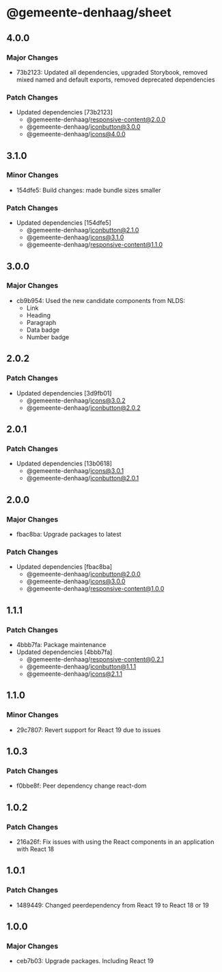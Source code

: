 # @gemeente-denhaag/sheet

## 4.0.0

### Major Changes

- 73b2123: Updated all dependencies, upgraded Storybook, removed mixed named and default exports, removed deprecated dependencies

### Patch Changes

- Updated dependencies [73b2123]
  - @gemeente-denhaag/responsive-content@2.0.0
  - @gemeente-denhaag/iconbutton@3.0.0
  - @gemeente-denhaag/icons@4.0.0

## 3.1.0

### Minor Changes

- 154dfe5: Build changes: made bundle sizes smaller

### Patch Changes

- Updated dependencies [154dfe5]
  - @gemeente-denhaag/iconbutton@2.1.0
  - @gemeente-denhaag/icons@3.1.0
  - @gemeente-denhaag/responsive-content@1.1.0

## 3.0.0

### Major Changes

- cb9b954: Used the new candidate components from NLDS:
  - Link
  - Heading
  - Paragraph
  - Data badge
  - Number badge

## 2.0.2

### Patch Changes

- Updated dependencies [3d9fb01]
  - @gemeente-denhaag/icons@3.0.2
  - @gemeente-denhaag/iconbutton@2.0.2

## 2.0.1

### Patch Changes

- Updated dependencies [13b0618]
  - @gemeente-denhaag/icons@3.0.1
  - @gemeente-denhaag/iconbutton@2.0.1

## 2.0.0

### Major Changes

- fbac8ba: Upgrade packages to latest

### Patch Changes

- Updated dependencies [fbac8ba]
  - @gemeente-denhaag/iconbutton@2.0.0
  - @gemeente-denhaag/icons@3.0.0
  - @gemeente-denhaag/responsive-content@1.0.0

## 1.1.1

### Patch Changes

- 4bbb7fa: Package maintenance
- Updated dependencies [4bbb7fa]
  - @gemeente-denhaag/responsive-content@0.2.1
  - @gemeente-denhaag/iconbutton@1.1.1
  - @gemeente-denhaag/icons@2.1.1

## 1.1.0

### Minor Changes

- 29c7807: Revert support for React 19 due to issues

## 1.0.3

### Patch Changes

- f0bbe8f: Peer dependency change react-dom

## 1.0.2

### Patch Changes

- 216a26f: Fix issues with using the React components in an application with React 18

## 1.0.1

### Patch Changes

- 1489449: Changed peerdependency from React 19 to React 18 or 19

## 1.0.0

### Major Changes

- ceb7b03: Upgrade packages. Including React 19
